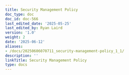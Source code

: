 ```yaml
---
title: Security Management Policy
doc_type: doc
doc_id: doc-566
last_edited_date: '2025-05-25'
last_edited_by: Ryan Laird
version: '1.0'
weight: 2
date: '2025-06-12'
aliases:
- /docs/20250606070711_security-management-policy_1_1/
description: ''
linkTitle: Security Management Policy
type: docs
---
```


